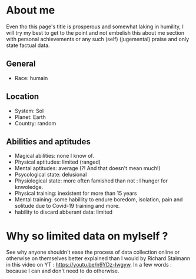 # About me

Even tho this page's title is prosperous and somewhat laking in humility, 
I will try my best to get to the point and not embelish this about me section with personal achievements or any such (self) (jugemental) praise and only state factual data. 

## General

- Race: humain

## Location

- System: Sol
- Planet: Earth
- Country: random

## Abilities and aptitudes

- Magical abilities: none I know of.
- Physical aptitudes: limited (ranged)
- Mental aptitudes: average (?! And that doesn't mean much!)
- Psycological state: delusional
- Physiological state: more often famished than not : I hunger for knwoledge. 
- Physical training: inexistent for more than 15 years
- Mental training: some habillity to endure boredom, isolation, pain and solitude due to Covid-19 training and more. 
- hability to discard abberant data: limited

# Why so limited data on mylself ? 

See why anyone shouldn't ease the process of data collection online or otherwise on themselves better explained than I would by 
Richard Stalmann in this video on YT : https://youtu.be/n9YDz-Iwgyw. In a few words : because I can and don't need to do otherwise. 
